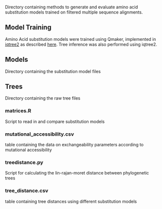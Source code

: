 Directory containing methods to generate and evaluate amino acid substitution models trained on filtered multiple sequence alignments.

## Model Training
Amino Acid substitution models were trained using Qmaker, implemented in [iqtree2](http://www.iqtree.org/) as described [here](http://www.iqtree.org/doc/Estimating-amino-acid-substitution-models#estimating-a-model-from-a-single-concatenated-alignment). Tree inference was also performed using iqtree2.

## Models
Directory containing the substitution model files

## Trees
Directory containing the raw tree files

### matrices.R
Script to read in and compare substitution models

### mutational_accessibility.csv
table containing the data on exchangeability parameters according to mutational accessibility

### treedistance.py
Script for calculating the lin-rajan-moret distance between phylogenetic trees

### tree_distance.csv
table containing tree distances using different substitution models
